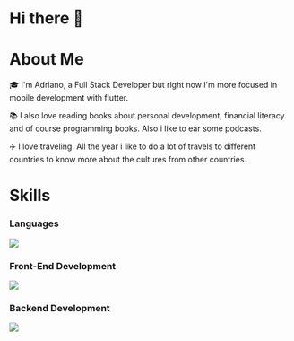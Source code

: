 # Hi there 👋

# About Me

🎓 I'm Adriano, a Full Stack Developer but right now i'm more focused in mobile development with flutter.

📚 I also love reading books about personal development, financial literacy and of course programming books. Also i like to ear some podcasts.

✈️ I love traveling. All the year i like to do a lot of travels to different countries to know more about the cultures from other countries.


# Skills

### Languages
<img src="https://img.shields.io/badge/-Typescript-blue" />


### Front-End Development
<img src="https://img.shields.io/badge/-FLUTTER-blue" />


### Backend Development
<img src="https://img.shields.io/badge/-.NET-purple" />

<!--
**AdrianoCarneiro2/AdrianoCarneiro2** is a ✨ _special_ ✨ repository because its `README.md` (this file) appears on your GitHub profile.

Here are some ideas to get you started:

- 🔭 I’m currently working on ...
- 🌱 I’m currently learning ...
- 👯 I’m looking to collaborate on ...
- 🤔 I’m looking for help with ...
- 💬 Ask me about ...
- 📫 How to reach me: ...
- 😄 Pronouns: ...
- ⚡ Fun fact: ...
-->
